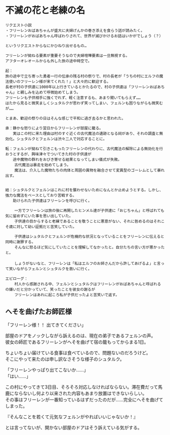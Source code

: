 # 不滅の花と老練の名  

```  
リクエスト小説  
・フリーレンおばあちゃんが盛大に夫婦げんかの巻き添えを食らう話が読みたく。  
・フリーレンがおばあちゃん呼ばわりされて、世界が滅びかけるお話はいかがでしょう（？）  

というリクエストからなにかひねり出せるもの…  

フリーレンが拗ねる要素が重要そうなので夫婦喧嘩要素は一旦無視する。  
アフターオレオールからも外した旅の途中時空で。  

起：  
旅の途中で立ち寄った勇者一行の伝承の残る村の祭りで、村の長老が「うちの村にエルフの魔法使いのフリーレン様が来てくれた！」と大々的に歓迎する。  
長老が村の子供達に1000年以上行きているとかたるので、村の子供達は「フリーレンおばあちゃん」と親しみを込めて呼微始めてしまう。  
フリーレンも子供相手に強くでれず、軽く注意するも、あまり聞いてもらえず……  
はたから見ると微笑ましくシュタルクが思わず笑ってしまい、フェルンも困りながらも微笑むが……  

とまあ、歓迎の祭りの日はそんな感じで平和に過ぎ去るかと思われた。  

承：静かな怒りにより翌日からフリーレンが部屋に籠る。  
　　実はこの村に来た理由は村のすぐ近くの古代魔法の遺跡となる祠があり、それの調査と無効化。シュタルクとフェルンは渋々二人で対応することに。  

転：フェルンが拗ねて引きこもったフリーレンの代わりに、古代魔法の解除による無効化を行おうとするが、興味津々でついてきた村の子供達が  
　　途中魔物の群れをおびき寄せる結果となってしまい儀式が失敗。  
    古代魔法は暴走を始めてしまう。  
    魔法は、介入した魔物たちの肉体と周囲の異物を融合させて変異型のゴーレムとして暴れ出す。  


結：シュタルクとフェルンはこれに村を襲わせないためになんとか止めようとする。しかし、強力な魔法をベースとしており苦戦する。  
　　助けられた子供達はフリーレンを呼びに行く。  
    
    一方でフリーレンは旅の後に再開したヒンメル達が子供達に「おじちゃん」と呼ばれても気に留めずにいた事を思い出していた。  
    子供達の目からすると老練であることを敬うことに悪意がない、それに咎めるのはそれこそ歳に対して幼い証拠だと苦笑していた。  

    子供達はシュタルクとフェルンが危機的な状況となっていることをフリーレンに伝えると同時に謝罪する。  
    そんなに怒るほど気にしていたことを理解してなかったと。自分たちの言い方が悪かったと。  
　
    しょうがないなと、フリーレンは「私はエルフのお姉さんだから許してあげるよ」と言って笑いながらフェルンとシュタルクを救いに行く。  

エピローグ：  
    村人から感謝される中、フェルンとシュタルクはフリーレンがおばあちゃんと呼ばれるの嫌いだと分かっていて、笑ったことを彼女の謝るが  
    フリーレンはあれに起ころ私が子供だったよと苦笑いで返す。  

```  

## へそを曲げたお師匠様  

「フリーレン様！！ 出てきてください」  

部屋のドアをノックしながら訴えるのは、現在の弟子であるフェルンの声。  
彼女の師匠であるフリーレンがへそを曲げて宿の籠もってからまる1日。  

ちょいちょい届けている食事は食べているので、問題ないのだろうけど。  
そこにやって来たのは申し訳なさそうな様子のシュタルク。  

「フリーレンやっぱり出てこないか……」  
「はい……」  

この村にやってきて3日目、そろそろ対応しなければならない。滞在費だって馬鹿にならないし何より以来された内容もあまり放置はできないらしい。  
その事はフリーレンが一番知っているはずだったのだが……完全にへそを曲げてしまった。  

『そんなことを若くて元気なフェルンがやればいいじゃないか！』  

とは言ってないが、開かない部屋のドアはそう訴えている気がする。  


